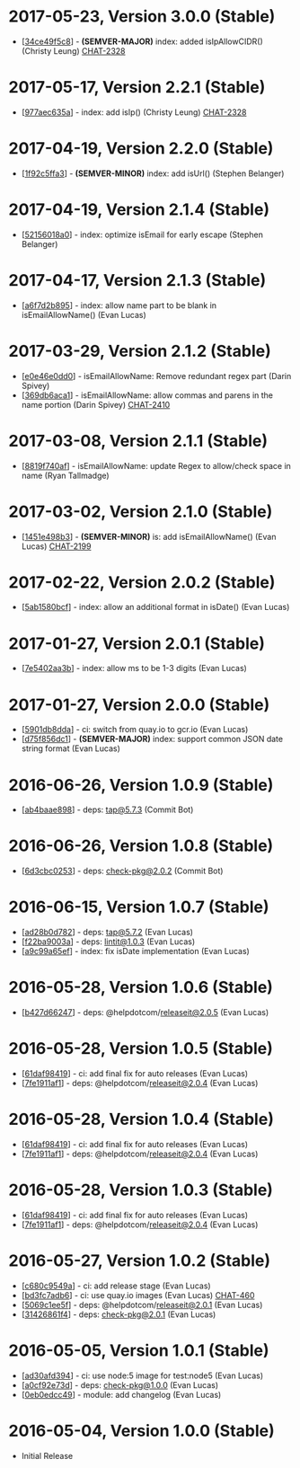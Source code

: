 # 2017-05-23, Version 3.0.0 (Stable)

* [[34ce49f5c8](https://git.help.com/common-backend/is/commit/34ce49f5c8)] - **(SEMVER-MAJOR)** index: added isIpAllowCIDR() (Christy Leung) [CHAT-2328](https://helpdotcom.atlassian.net/browse/CHAT-2328)

# 2017-05-17, Version 2.2.1 (Stable)

* [[977aec635a](https://git.help.com/common-backend/is/commit/977aec635a)] - index: add isIp() (Christy Leung) [CHAT-2328](https://helpdotcom.atlassian.net/browse/CHAT-2328)

# 2017-04-19, Version 2.2.0 (Stable)

* [[1f92c5ffa3](https://git.help.com/common-backend/is/commit/1f92c5ffa3)] - **(SEMVER-MINOR)** index: add isUrl() (Stephen Belanger)

# 2017-04-19, Version 2.1.4 (Stable)

* [[52156018a0](https://git.help.com/common-backend/is/commit/52156018a0)] - index: optimize isEmail for early escape (Stephen Belanger)

# 2017-04-17, Version 2.1.3 (Stable)

* [[a6f7d2b895](https://git.help.com/common-backend/is/commit/a6f7d2b895)] - index: allow name part to be blank in isEmailAllowName() (Evan Lucas)

# 2017-03-29, Version 2.1.2 (Stable)

* [[e0e46e0dd0](https://git.help.com/common-backend/is/commit/e0e46e0dd0)] - isEmailAllowName: Remove redundant regex part (Darin Spivey)
* [[369db6aca1](https://git.help.com/common-backend/is/commit/369db6aca1)] - isEmailAllowName: allow commas and parens in the name portion (Darin Spivey) [CHAT-2410](https://helpdotcom.atlassian.net/browse/CHAT-2410)

# 2017-03-08, Version 2.1.1 (Stable)

* [[8819f740af](https://git.help.com/common-backend/is/commit/8819f740af)] - isEmailAllowName: update Regex to allow/check space in name (Ryan Tallmadge)

# 2017-03-02, Version 2.1.0 (Stable)

* [[1451e498b3](https://git.help.com/common-backend/is/commit/1451e498b3)] - **(SEMVER-MINOR)** is: add isEmailAllowName() (Evan Lucas) [CHAT-2199](https://helpdotcom.atlassian.net/browse/CHAT-2199)

# 2017-02-22, Version 2.0.2 (Stable)

* [[5ab1580bcf](https://git.help.com/common-backend/is/commit/5ab1580bcf)] - index: allow an additional format in isDate() (Evan Lucas)

# 2017-01-27, Version 2.0.1 (Stable)

* [[7e5402aa3b](https://git.help.com/common-backend/is/commit/7e5402aa3b)] - index: allow ms to be 1-3 digits (Evan Lucas)

# 2017-01-27, Version 2.0.0 (Stable)

* [[5901db8dda](https://git.help.com/common-backend/is/commit/5901db8dda)] - ci: switch from quay.io to gcr.io (Evan Lucas)
* [[d75f856dc1](https://git.help.com/common-backend/is/commit/d75f856dc1)] - **(SEMVER-MAJOR)** index: support common JSON date string format (Evan Lucas)

# 2016-06-26, Version 1.0.9 (Stable)

* [[ab4baae898](https://git.help.com/common-backend/is/commit/ab4baae898)] - deps: tap@5.7.3 (Commit Bot)

# 2016-06-26, Version 1.0.8 (Stable)

* [[6d3cbc0253](https://git.help.com/common-backend/is/commit/6d3cbc0253)] - deps: check-pkg@2.0.2 (Commit Bot)

# 2016-06-15, Version 1.0.7 (Stable)

* [[ad28b0d782](https://git.help.com/common-backend/is/commit/ad28b0d782)] - deps: tap@5.7.2 (Evan Lucas)
* [[f22ba9003a](https://git.help.com/common-backend/is/commit/f22ba9003a)] - deps: lintit@1.0.3 (Evan Lucas)
* [[a9c99a65ef](https://git.help.com/common-backend/is/commit/a9c99a65ef)] - index: fix isDate implementation (Evan Lucas)

# 2016-05-28, Version 1.0.6 (Stable)

* [[b427d66247](https://git.help.com/common-backend/is/commit/b427d66247)] - deps: @helpdotcom/releaseit@2.0.5 (Evan Lucas)

# 2016-05-28, Version 1.0.5 (Stable)

* [[61daf98419](https://git.help.com/common-backend/is/commit/61daf98419)] - ci: add final fix for auto releases (Evan Lucas)
* [[7fe1911af1](https://git.help.com/common-backend/is/commit/7fe1911af1)] - deps: @helpdotcom/releaseit@2.0.4 (Evan Lucas)

# 2016-05-28, Version 1.0.4 (Stable)

* [[61daf98419](https://git.help.com/common-backend/is/commit/61daf98419)] - ci: add final fix for auto releases (Evan Lucas)
* [[7fe1911af1](https://git.help.com/common-backend/is/commit/7fe1911af1)] - deps: @helpdotcom/releaseit@2.0.4 (Evan Lucas)

# 2016-05-28, Version 1.0.3 (Stable)

* [[61daf98419](https://git.help.com/common-backend/is/commit/61daf98419)] - ci: add final fix for auto releases (Evan Lucas)
* [[7fe1911af1](https://git.help.com/common-backend/is/commit/7fe1911af1)] - deps: @helpdotcom/releaseit@2.0.4 (Evan Lucas)

# 2016-05-27, Version 1.0.2 (Stable)

* [[c680c9549a](https://git.help.com/common-backend/is/commit/c680c9549a)] - ci: add release stage (Evan Lucas)
* [[bd3fc7adb6](https://git.help.com/common-backend/is/commit/bd3fc7adb6)] - ci: use quay.io images (Evan Lucas) [CHAT-460](https://helpdotcom.atlassian.net/browse/CHAT-460)
* [[5069c1ee5f](https://git.help.com/common-backend/is/commit/5069c1ee5f)] - deps: @helpdotcom/releaseit@2.0.1 (Evan Lucas)
* [[31426861f4](https://git.help.com/common-backend/is/commit/31426861f4)] - deps: check-pkg@2.0.1 (Evan Lucas)

# 2016-05-05, Version 1.0.1 (Stable)

* [[ad30afd394](https://git.help.com/common-backend/is/commit/ad30afd394)] - ci: use node:5 image for test:node5 (Evan Lucas)
* [[a0cf92e73d](https://git.help.com/common-backend/is/commit/a0cf92e73d)] - deps: check-pkg@1.0.0 (Evan Lucas)
* [[0eb0edcc49](https://git.help.com/common-backend/is/commit/0eb0edcc49)] - module: add changelog (Evan Lucas)

# 2016-05-04, Version 1.0.0 (Stable)

* Initial Release
